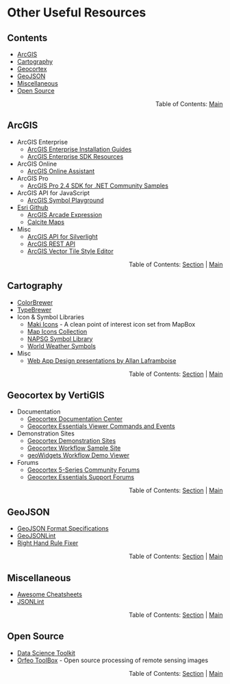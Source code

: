 # Other Useful Resources

## Contents
  - [ArcGIS](#arcgis)
  - [Cartography](#cartography)
  - [Geocortex](#geocortex-by-vertigis)
  - [GeoJSON](#geojson)
  - [Miscellaneous](#miscellaneous)
  - [Open Source](#open-source)

<div align="right">Table of Contents: <a href="../README.md#table-of-contents">Main</a></div>

## ArcGIS

- ArcGIS Enterprise
  - [ArcGIS Enterprise Installation Guides](http://enterprise.arcgis.com/en/documentation/install/)
  - [ArcGIS Enterprise SDK Resources](https://github.com/Esri/arcgis-enterprise-sdk-resources)
- ArcGIS Online
  - [ArcGIS Online Assistant](https://ago-assistant.esri.com/)
- ArcGIS Pro
  - [ArcGIS Pro 2.4 SDK for .NET Community Samples](https://github.com/Esri/arcgis-pro-sdk-community-samples)
- ArcGIS API for JavaScript
  - [ArcGIS Symbol Playground](https://developers.arcgis.com/javascript/latest/sample-code/playground/live/index.html)
- [Esri Github](https://esri.github.io/)
  - [ArcGIS Arcade Expression](https://github.com/Esri/arcade-expressions)
  - [Calcite Maps](https://github.com/Esri/calcite-maps)
- Misc
  - [ArcGIS API for Silverlight](https://developers.arcgis.com/silverlight/api-reference/)
  - [ArcGIS REST API](https://developers.arcgis.com/rest/)
  - [ArcGIS Vector Tile Style Editor](https://developers.arcgis.com/vector-tile-style-editor/)
  
<div align="right">Table of Contents: <a href="#contents">Section</a> | <a href="../README.md#table-of-contents">Main</a></div>

## Cartography

- [ColorBrewer](http://colorbrewer2.org/)
- [TypeBrewer](http://typebrewer.org/)
- Icon & Symbol Libraries
  - [Maki Icons](https://labs.mapbox.com/maki-icons/) - A clean point of interest icon set from MapBox
  - [Map Icons Collection](https://mapicons.mapsmarker.com/)
  - [NAPSG Symbol Library](https://www.napsgfoundation.org/all-resources/symbology-library/)
  - [World Weather Symbols](https://github.com/OGCMetOceanDWG/WorldWeatherSymbols)
- Misc
  - [Web App Design presentations by Allan Laframboise](http://slides.com/alaframboise)
  
<div align="right">Table of Contents: <a href="#contents">Section</a> | <a href="../README.md#table-of-contents">Main</a></div>

## Geocortex by VertiGIS

- Documentation
  - [Geocortex Documentation Center](https://docs.geocortex.com/)
  - [Geocortex Essentials Viewer Commands and Events](https://docs.geocortex.com/essentials/gvh/latest/commands-help/#/)
- Demonstration Sites
  - [Geocortex Demonstration Sites](http://gedemo.geocortex.com/GeocortexDemos/)
  - [Geocortex Workflow Sample Site](https://gedemo.geocortex.com/Html5Viewer/index.html?viewer=GXWF_Sample_Site.GVH)
  - [geoWidgets Workflow Demo Viewer](https://maperture.digitaldataservices.com/gvh/?viewer=geowidgets)
- Forums
  - [Geocortex 5-Series Community Forums](https://communities.geocortex.com/s/)
  - [Geocortex Essentials Support Forums](https://support.geocortex.com/)
  
<div align="right">Table of Contents: <a href="#contents">Section</a> | <a href="../README.md#table-of-contents">Main</a></div>
  
## GeoJSON

- [GeoJSON Format Specifications](https://tools.ietf.org/html/rfc7946)
- [GeoJSONLint](http://geojsonlint.com/)
- [Right Hand Rule Fixer](http://mapster.me/right-hand-rule-geojson-fixer/)

<div align="right">Table of Contents: <a href="#contents">Section</a> | <a href="../README.md#table-of-contents">Main</a></div>

## Miscellaneous

- [Awesome Cheatsheets](https://github.com/LeCoupa/awesome-cheatsheets)
- [JSONLint](https://jsonlint.com/)

<div align="right">Table of Contents: <a href="#contents">Section</a> | <a href="../README.md#table-of-contents">Main</a></div>

## Open Source

- [Data Science Toolkit](http://www.datasciencetoolkit.org/)
- [Orfeo ToolBox](https://www.orfeo-toolbox.org/) - Open source processing of remote sensing images

<div align="right">Table of Contents: <a href="#contents">Section</a> | <a href="../README.md#table-of-contents">Main</a></div>